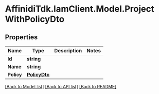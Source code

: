 # AffinidiTdk.IamClient.Model.ProjectWithPolicyDto

## Properties

Name | Type | Description | Notes
------------ | ------------- | ------------- | -------------
**Id** | **string** |  | 
**Name** | **string** |  | 
**Policy** | [**PolicyDto**](PolicyDto.md) |  | 

[[Back to Model list]](../README.md#documentation-for-models) [[Back to API list]](../README.md#documentation-for-api-endpoints) [[Back to README]](../README.md)

